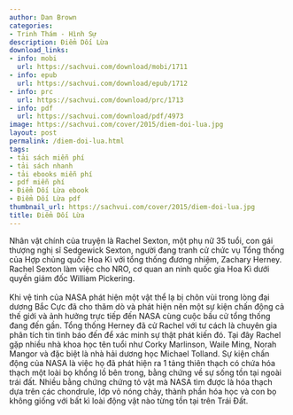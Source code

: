 ```yaml
---
author: Dan Brown
categories:
- Trinh Thám - Hình Sự
description: Điểm Dối Lừa
download_links:
- info: mobi
  url: https://sachvui.com/download/mobi/1711
- info: epub
  url: https://sachvui.com/download/epub/1712
- info: prc
  url: https://sachvui.com/download/prc/1713
- info: pdf
  url: https://sachvui.com/download/pdf/4973
image: https://sachvui.com/cover/2015/diem-doi-lua.jpg
layout: post
permalink: /diem-doi-lua.html
tags:
- tải sách miễn phí
- tải sách nhanh
- tải ebooks miễn phí
- pdf miễn phí
- Điểm Dối Lừa ebook
- Điểm Dối Lừa pdf
thumbnail_url: https://sachvui.com/cover/2015/diem-doi-lua.jpg
title: Điểm Dối Lừa
---
```


 <div class="item-desc text-justify"> <p>Nhân vật chính của truyện là Rachel Sexton, một phụ nữ 35 tuổi, con gái thượng nghị sĩ Sedgewick Sexton, người đang tranh cử chức vụ Tổng thống của Hợp chủng quốc Hoa Kì với tổng thống đương nhiệm, Zachary Herney. Rachel Sexton làm việc cho NRO, cơ quan an ninh quốc gia Hoa Kì dưới quyền giám đốc William Pickering.<br><br>Khi vệ tinh của NASA phát hiện một vật thể lạ bị chôn vùi trong lòng đại dương Bắc Cực đã cho thăm dò và phát hiện nên một sự kiện chấn động cả thế giới và ảnh hưởng trực tiếp đến NASA cùng cuộc bầu cử tổng thống đang đến gần. Tổng thống Herney đã cử Rachel với tư cách là chuyên gia phân tích tin tình báo đến để xác minh sự thật phát kiến đó. Tại đây Rachel gặp nhiều nhà khoa học tên tuổi như Corky Marlinson, Waile Ming, Norah Mangor và đặc biệt là nhà hải dương học Michael Tolland. Sự kiện chấn động của NASA là việc họ đã phát hiện ra 1 tảng thiên thạch có chứa hóa thạch một loài bọ khổng lồ bên trong, bằng chứng về sự sống tồn tại ngoài trái đất. Nhiều bằng chứng chứng tỏ vật mà NASA tìm được là hóa thạch dựa trên các chondrule, lớp vỏ nóng chảy, thành phần hóa học và con bọ không giống với bất kì loài động vật nào từng tồn tại trên Trái Đất.</p> </div>